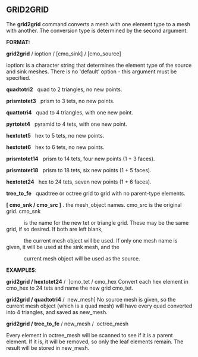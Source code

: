 GRID2GRID
---------

The **grid2grid** command converts a mesh with one element
type to a mesh with another. The conversion type is determined by the
second argument.

**FORMAT:**

 **grid2grid** / ioption / [cmo\_sink] / [cmo\_source]

ioption: is a character string that determines the element type of the
source and sink meshes. There is no 'default' option - this argument
must be specified.

 **quadtotri2**   quad to 2 triangles, no new points.

 **prismtotet3**   prism to 3 tets, no new points.

 **quattotri4**   quad to 4 triangles, with one new point.

 **pyrtotet4**   pyramid to 4 tets, with one new point.

 **hextotet5**   hex to 5 tets, no new points.

 **hextotet6**   hex to 6 tets, no new points.

 **prismtotet14**   prism to 14 tets, four new points (1 + 3 faces).

 **prismtotet18**   prism to 18 tets, six new points (1 + 5 faces).

 **hextotet24**   hex to 24 tets, seven new points (1 + 6 faces).

 **tree\_to\_fe**   quadtree or octree grid to grid with no parent-type elements.

**[ cmo\_snk / cmo\_src ]** . the mesh\_object names. cmo\_src is the
original grid. cmo\_snk

            is the name for the new tet or triangle grid. These may be
the same grid, if so desired. If both are left blank,

            the current mesh object will be used. If only one mesh name
is given, it will be used at the sink mesh, and the

            current mesh object will be used as the source.

**EXAMPLES**:

 **grid2grid / hextotet24** /  ]cmo\_tet
 / cmo\_hex
 Convert each hex element in cmo\_hex to 24 tets and name the new grid
 cmo\_tet.
 
 
 **grid2grid / quadtotri4** /  new\_mesh]
 No source mesh is given, so the current mesh object (which is a quad
 mesh) will have every quad converted into 4 triangles, and saved as
 new\_mesh.
 
 **grid2grid / tree\_to\_fe** / new\_mesh /  octree\_mesh
 
 Every element in octree\_mesh will be scanned to see if it is a parent
 element. If it is, it will be removed, so only the leaf elements
 remain. The result will be stored in new\_mesh.

